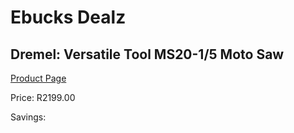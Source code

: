
# Ebucks Dealz
## Dremel: Versatile Tool MS20-1/5 Moto Saw
[Product Page](https://www.ebucks.com/web/shop/productSelected.do?prodId=317233967&catId=336131644)

Price: R2199.00

Savings: 


	